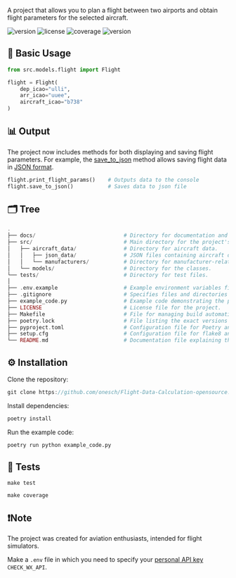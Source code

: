 A project that allows you to plan a flight between two airports and obtain flight parameters for the selected aircraft.

![version](https://img.shields.io/badge/version-4.0.1-blue)
![license](https://img.shields.io/badge/license-MIT-blue.svg?style=flat-square)
![coverage](https://img.shields.io/badge/coverage-96%25-green)
![version](https://img.shields.io/badge/python-3.12-blue)

## 🚀 Basic Usage
```py
from src.models.flight import Flight

flight = Flight(
    dep_icao="ulli",
    arr_icao="uuee",
    aircraft_icao="b738"
)
```

## 📊 Оutput
The project now includes methods for both displaying and saving flight parameters. For example, the [save_to_json](src/models/flight.py) method allows saving flight data in [JSON format](docs/exemple-route-b738-ULLI-to-UUEE.json).
```py
flight.print_flight_params()    # Outputs data to the console
flight.save_to_json()           # Saves data to json file
```

## 🗂️ Tree
```php
.
├── docs/                            # Directory for documentation and code examples.
├── src/                             # Main directory for the project's source code.
│   ├── aircraft_data/               # Directory for aircraft data.
│   │   ├── json_data/               # JSON files containing aircraft data.
│   │   └── manufacturers/           # Directory for manufacturer-related files.
│   └── models/                      # Directory for the classes.
└── tests/                           # Directory for test files.
│
├── .env.example                     # Example environment variables file.
├── .gitignore                       # Specifies files and directories to ignore in Git.
├── example_code.py                  # Example code demonstrating the project's functionality.
├── LICENSE                          # License file for the project.
├── Маkеfile                         # File for managing build automation.
├── poetry.lock                      # File listing the exact versions of dependencies.
├── pyproject.toml                   # Configuration file for Poetry and project metadata.
├── setup.cfg                        # Configuration file for flake8 and isort.
└── README.md                        # Documentation file explaining the project.
```

## ⚙️ Installation
Clone the repository:
```ts
git clone https://github.com/onesch/Flight-Data-Calculation-opensource.git
```
Install dependencies:
```python
poetry install
```
Run the example code:
```python
poetry run python example_code.py
```

## 🧪 Tests
```
make test
```
```
make coverage
```

## ❗Note
The project was created for aviation enthusiasts, intended for flight simulators.

Make a `.env` file in which you need to specify your [personal API key](https://www.checkwxapi.com/) `CHECK_WX_API`.